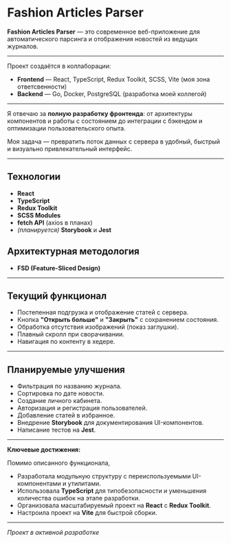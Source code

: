 # Fashion Articles Parser

**Fashion Articles Parser** — это современное веб-приложение для автоматического парсинга и отображения новостей из ведущих журналов.

---

Проект создаётся в коллаборации:  
- **Frontend** — React, TypeScript, Redux Toolkit, SCSS, Vite (моя зона ответсвенности)
- **Backend** — Go, Docker, PostgreSQL (разработка моей коллегой)  

---

Я отвечаю за **полную разработку фронтенда**: от архитектуры компонентов и работы с состоянием до интеграции с бэкендом и оптимизации пользовательского опыта.
 
Моя задача — превратить поток данных с сервера в удобный, быстрый и визуально привлекательный интерфейс.

---
## Технологии
- **React**
- **TypeScript**
- **Redux Toolkit**
- **SCSS Modules**
- **fetch API** (axios в планах)
- *(планируется)* **Storybook** и **Jest**

## Архитектурная методология
- **FSD (Feature-Sliced Design)**
---

## Текущий функционал
- Постепенная подгрузка и отображение статей с сервера.
- Кнопка **"Открыть больше"** и **"Закрыть"** с сохранением состояния.
- Обработка отсутствия изображений (показ заглушки).
- Плавный скролл при сворачивании.
- Навигация по контенту в хедере.

---

## Планируемые улучшения
- Фильтрация по названию журнала.
- Сортировка по дате новости.
- Создание личного кабинета.
- Авторизация и регистрация пользователей.
- Добавление статей в избранное.
- Внедрение **Storybook** для документирования UI-компонентов.
- Написание тестов на **Jest**.

---

**Ключевые достижения:**

Помимо описанного функционала,
- Разработала модульную структуру с переиспользуемыми UI-компонентами и утилитами.
- Использовала **TypeScript** для типобезопасности и уменьшения количества ошибок на этапе разработки.
- Организовала масштабируемый проект на **React** с **Redux Toolkit**.
- Настроила проект на **Vite** для быстрой сборки.

---

*Проект в активной разработке*
